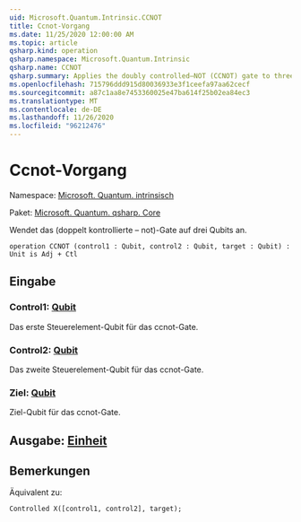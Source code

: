 ```yaml
---
uid: Microsoft.Quantum.Intrinsic.CCNOT
title: Ccnot-Vorgang
ms.date: 11/25/2020 12:00:00 AM
ms.topic: article
qsharp.kind: operation
qsharp.namespace: Microsoft.Quantum.Intrinsic
qsharp.name: CCNOT
qsharp.summary: Applies the doubly controlled–NOT (CCNOT) gate to three qubits.
ms.openlocfilehash: 715796ddd915d80036933e3f1ceefa97aa62cecf
ms.sourcegitcommit: a87c1aa8e7453360025e47ba614f25b02ea84ec3
ms.translationtype: MT
ms.contentlocale: de-DE
ms.lasthandoff: 11/26/2020
ms.locfileid: "96212476"
---
```

# <a name="ccnot-operation"></a>Ccnot-Vorgang

Namespace: [Microsoft. Quantum. intrinsisch](xref:Microsoft.Quantum.Intrinsic)

Paket: [Microsoft. Quantum. qsharp. Core](https://nuget.org/packages/Microsoft.Quantum.QSharp.Core)


Wendet das (doppelt kontrollierte – not)-Gate auf drei Qubits an.

```qsharp
operation CCNOT (control1 : Qubit, control2 : Qubit, target : Qubit) : Unit is Adj + Ctl
```


## <a name="input"></a>Eingabe

### <a name="control1--qubit"></a>Control1: [Qubit](xref:microsoft.quantum.lang-ref.qubit)

Das erste Steuerelement-Qubit für das ccnot-Gate.


### <a name="control2--qubit"></a>Control2: [Qubit](xref:microsoft.quantum.lang-ref.qubit)

Das zweite Steuerelement-Qubit für das ccnot-Gate.


### <a name="target--qubit"></a>Ziel: [Qubit](xref:microsoft.quantum.lang-ref.qubit)

Ziel-Qubit für das ccnot-Gate.



## <a name="output--unit"></a>Ausgabe: [Einheit](xref:microsoft.quantum.lang-ref.unit)



## <a name="remarks"></a>Bemerkungen

Äquivalent zu:

```qsharp
Controlled X([control1, control2], target);
```
